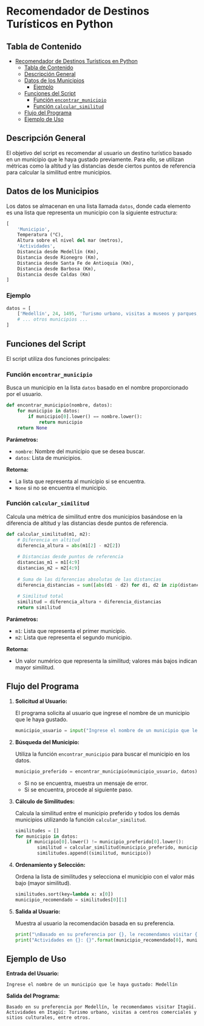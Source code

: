# Recomendador de Destinos Turísticos en Python

## Tabla de Contenido

- [Recomendador de Destinos Turísticos en Python](#recomendador-de-destinos-turísticos-en-python)
  - [Tabla de Contenido](#tabla-de-contenido)
  - [Descripción General](#descripción-general)
  - [Datos de los Municipios](#datos-de-los-municipios)
    - [Ejemplo](#ejemplo)
  - [Funciones del Script](#funciones-del-script)
    - [Función `encontrar_municipio`](#función-encontrar_municipio)
    - [Función `calcular_similitud`](#función-calcular_similitud)
  - [Flujo del Programa](#flujo-del-programa)
  - [Ejemplo de Uso](#ejemplo-de-uso)

## Descripción General

El objetivo del script es recomendar al usuario un destino turístico basado en un municipio que le haya gustado previamente. Para ello, se utilizan métricas como la altitud y las distancias desde ciertos puntos de referencia para calcular la similitud entre municipios.

## Datos de los Municipios

Los datos se almacenan en una lista llamada `datos`, donde cada elemento es una lista que representa un municipio con la siguiente estructura:

```python
[
    'Municipio',
    Temperatura (°C),
    Altura sobre el nivel del mar (metros),
    'Actividades',
    Distancia desde Medellín (Km),
    Distancia desde Rionegro (Km),
    Distancia desde Santa Fe de Antioquia (Km),
    Distancia desde Barbosa (Km),
    Distancia desde Caldas (Km)
]
```

### Ejemplo

```python
datos = [
    ['Medellín', 24, 1495, 'Turismo urbano, visitas a museos y parques, recorridos gastronómicos, entre otros.', 0, 33, 83, 18, 13],
    # ... otros municipios ...
]
```

## Funciones del Script

El script utiliza dos funciones principales:

### Función `encontrar_municipio`

Busca un municipio en la lista `datos` basado en el nombre proporcionado por el usuario.

```python
def encontrar_municipio(nombre, datos):
    for municipio in datos:
        if municipio[0].lower() == nombre.lower():
            return municipio
    return None
```

**Parámetros:**

- `nombre`: Nombre del municipio que se desea buscar.
- `datos`: Lista de municipios.

**Retorna:**

- La lista que representa al municipio si se encuentra.
- `None` si no se encuentra el municipio.

### Función `calcular_similitud`

Calcula una métrica de similitud entre dos municipios basándose en la diferencia de altitud y las distancias desde puntos de referencia.

```python
def calcular_similitud(m1, m2):
    # Diferencia en altitud
    diferencia_altura = abs(m1[2] - m2[2])
    
    # Distancias desde puntos de referencia
    distancias_m1 = m1[4:9]
    distancias_m2 = m2[4:9]
    
    # Suma de las diferencias absolutas de las distancias
    diferencia_distancias = sum([abs(d1 - d2) for d1, d2 in zip(distancias_m1, distancias_m2)])
    
    # Similitud total
    similitud = diferencia_altura + diferencia_distancias
    return similitud
```

**Parámetros:**

- `m1`: Lista que representa el primer municipio.
- `m2`: Lista que representa el segundo municipio.

**Retorna:**

- Un valor numérico que representa la similitud; valores más bajos indican mayor similitud.

## Flujo del Programa

1. **Solicitud al Usuario:**

   El programa solicita al usuario que ingrese el nombre de un municipio que le haya gustado.

   ```python
   municipio_usuario = input("Ingrese el nombre de un municipio que le haya gustado: ")
   ```

2. **Búsqueda del Municipio:**

   Utiliza la función `encontrar_municipio` para buscar el municipio en los datos.

   ```python
   municipio_preferido = encontrar_municipio(municipio_usuario, datos)
   ```

   - Si no se encuentra, muestra un mensaje de error.
   - Si se encuentra, procede al siguiente paso.

3. **Cálculo de Similitudes:**

   Calcula la similitud entre el municipio preferido y todos los demás municipios utilizando la función `calcular_similitud`.

   ```python
   similitudes = []
   for municipio in datos:
       if municipio[0].lower() != municipio_preferido[0].lower():
           similitud = calcular_similitud(municipio_preferido, municipio)
           similitudes.append((similitud, municipio))
   ```

4. **Ordenamiento y Selección:**

   Ordena la lista de similitudes y selecciona el municipio con el valor más bajo (mayor similitud).

   ```python
   similitudes.sort(key=lambda x: x[0])
   municipio_recomendado = similitudes[0][1]
   ```

5. **Salida al Usuario:**

   Muestra al usuario la recomendación basada en su preferencia.

   ```python
   print("\nBasado en su preferencia por {}, le recomendamos visitar {}.".format(municipio_preferido[0], municipio_recomendado[0]))
   print("Actividades en {}: {}".format(municipio_recomendado[0], municipio_recomendado[3]))
   ```

## Ejemplo de Uso

**Entrada del Usuario:**

```less
Ingrese el nombre de un municipio que le haya gustado: Medellín
```

**Salida del Programa:**

```less
Basado en su preferencia por Medellín, le recomendamos visitar Itagüí.
Actividades en Itagüí: Turismo urbano, visitas a centros comerciales y sitios culturales, entre otros.
```
